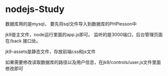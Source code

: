 # nodejs-Study


数据库用的是mysql， 要先将sql文件导入到数据库的PHPlesson中

jk9是主文件，node运行里面的app.js即可。 监听的是3000端口，后台管理页面在/back 接口处。

jk9-assets是静态文件，存放前端css和js文件

如果需要修改读取数据库的路径以及用户信息，在jk9/controls/user.js文件里面修改即可 
